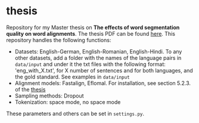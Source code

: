 # thesis

Repository for my Master thesis on **The effects of word segmentation quality on word alignments**. The thesis PDF can be found [here](https://github.com/anebz/thesis/blob/master/doc/main.pdf). This repository handles the following functions:

* Datasets: English-German, English-Romanian, English-Hindi. To any other datasets, add a folder with the names of the language pairs in `data/input` and under it the txt files with the following format: 'eng_with_X.txt', for X number of sentences and for both languages, and the gold standard. See examples in `data/input` 
* Alignment models: Fastalign, Eflomal. For installation, see section 5.2.3. of the [thesis](https://github.com/anebz/thesis/blob/master/doc/main.pdf)
* Sampling methods: Dropout
* Tokenization: space mode, no space mode

These parameters and others can be set in `settings.py`.
